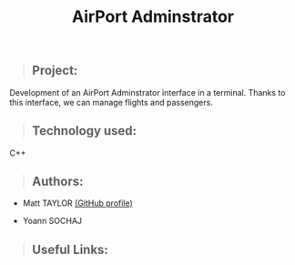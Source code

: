 <h1 align="center"> AirPort Adminstrator </h1>
<br>



>## Project:
Development of an AirPort Adminstrator interface in a terminal. Thanks to this interface, we can manage flights and passengers.

>## Technology used:
C++

>## Authors:
- Matt TAYLOR [(GitHub profile)](https://github.com/ledrypotato )

- Yoann SOCHAJ 

>## Useful Links:
